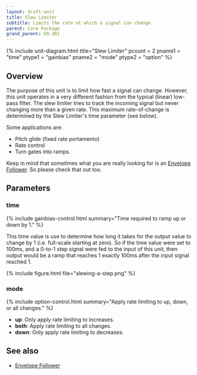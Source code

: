 ```yaml
---
layout: draft-unit
title: Slew Limiter
subtitle: Limits the rate at which a signal can change.
parent: Core Package
grand_parent: ER-301
---
```


{% include unit-diagram.html 
title="Slew Limiter"
pcount = 2
pname1 = "time"
ptype1 = "gainbias"
pname2 = "mode"
ptype2 = "option"
%}

## Overview
The purpose of this unit is to limit how fast a signal can change.  However, this unit operates in a very different fashion from the typical (linear) low-pass filter.  The slew limiter tries to track the incoming signal but never changing more than a given rate.  This maximum rate-of-change is determined by the Slew Limiter's time parameter (see below).

Some applications are:
* Pitch glide (fixed rate portamento)
* Rate control
* Turn gates into ramps.

Keep in mind that sometimes what you are really looking for is an [Envelope Follower](envelope-follower).  So please check that out too.

## Parameters

### time
{% include gainbias-control.html summary="Time required to ramp up or down by 1." %}

This time value is use to determine how long it takes for the output value to change by 1 (i.e. full-scale starting at zero).  So if the time value were set to 100ms, and a 0-to-1 step signal were fed to the input of this unit, then output would be a ramp that reaches 1 exactly 100ms after the input signal reached 1.

{% include figure.html
file="slewing-a-step.png"
%}

### mode
{% include option-control.html summary="Apply rate limiting to up, down, or all changes." %}

* **up**: Only apply rate limiting to increases.
* **both**: Apply rate limiting to all changes.
* **down**: Only apply rate limiting to decreases.

## See also

* [Envelope Follower](envelope-follower)